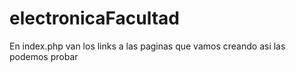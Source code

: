# electronicaFacultad

En index.php van los links a las paginas que vamos creando asi las podemos probar
